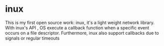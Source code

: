 # inux
This is my first open source work: inux, it's a light weight network library. With inux's API , OS execute a callback function when a specific event occurs on a file descriptor. Furthermore, inux also support callbacks due to signals or regular timeouts
